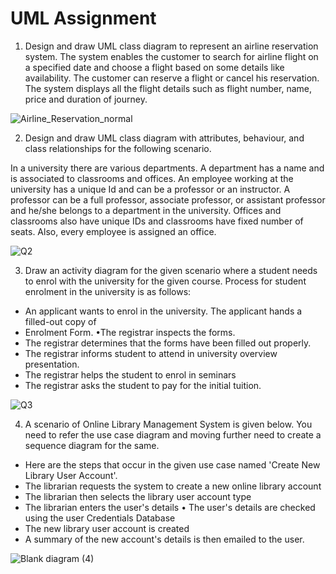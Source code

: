 # UML Assignment

1. Design and draw UML class diagram to represent an airline reservation system. The system enables the customer to search for airline flight on a specified date and choose a flight based on some details like availability. The customer can reserve a flight or cancel his reservation. The system displays all the flight details such as flight number, name, price and duration of journey.


![Airline_Reservation_normal](https://user-images.githubusercontent.com/66563130/148816149-5de9d663-5364-4f50-81bf-b9923fd1bb5f.png)


2. Design and draw UML class diagram with attributes, behaviour, and class relationships for the following scenario.

In a university there are various departments. A department has a name and is associated to classrooms and offices. An employee working at the university has a unique Id and can be a professor or an instructor. A professor can be a full professor, associate professor, or assistant professor and he/she belongs to a department in the university. Offices and classrooms also have unique IDs and classrooms have fixed number of seats. Also, every employee is assigned an office.


![Q2](https://user-images.githubusercontent.com/66563130/148931187-09f48f92-7d5a-4405-a691-945b48bcbe17.png)


3. Draw an activity diagram for the given scenario where a student needs to enrol with the university for the given course. Process for student enrolment in the university is as follows:

 - An applicant wants to enrol in the university. The applicant hands a filled-out copy of
 - Enrolment Form. •The registrar inspects the forms.
 - The registrar determines that the forms have been filled out properly.
 - The registrar informs student to attend in university overview presentation. 
 - The registrar helps the student to enrol in seminars
 - The registrar asks the student to pay for the initial tuition.


![Q3](https://user-images.githubusercontent.com/66563130/148931757-f6cdea16-7ad8-4a85-aaf9-7a0988d87cdb.png)


4. A scenario of Online Library Management System is given below. You need to refer the use case diagram and moving further need to create a sequence diagram for the same.

 - Here are the steps that occur in the given use case named 'Create New Library User Account'. 
 - The librarian requests the system to create a new online library account
 - The librarian then selects the library user account type
 - The librarian enters the user's details • The user's details are checked using the user Credentials Database 
 - The new library user account is created
 - A summary of the new account's details is then emailed to the user.


![Blank diagram (4)](https://user-images.githubusercontent.com/66563130/148820038-8f8c62f7-c7e8-45f2-aef2-be1345b8e73d.png)

